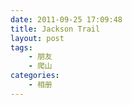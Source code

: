 ```yaml
---
date: 2011-09-25 17:09:48
title: Jackson Trail
layout: post
tags:
    - 朋友
    - 爬山
categories:
    - 相册
---
```

